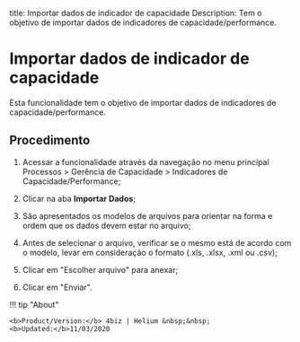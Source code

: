 title: Importar dados de indicador de capacidade
Description: Tem o objetivo de importar dados de indicadores de capacidade/performance.
# Importar dados de indicador de capacidade

Esta funcionalidade tem o objetivo de importar dados de indicadores de capacidade/performance.

Procedimento
----------------

1.  Acessar a funcionalidade através da navegação no menu principal Processos \>
    Gerência de Capacidade \> Indicadores de Capacidade/Performance;

2.  Clicar na aba **Importar Dados**;

3.  São apresentados os modelos de arquivos para orientar na forma e ordem que
    os dados devem estar no arquivo;

4.  Antes de selecionar o arquivo, verificar se o mesmo está de acordo com o
    modelo, levar em consideração o formato (.xls, .xlsx, .xml ou .csv);

5.  Clicar em "Escolher arquivo" para anexar;

6.  Clicar em "Enviar".

!!! tip "About"

    <b>Product/Version:</b> 4biz | Helium &nbsp;&nbsp;
    <b>Updated:</b>11/03/2020
